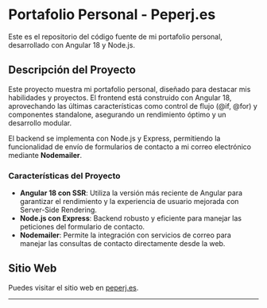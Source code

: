 # Portafolio Personal - Peperj.es

Este es el repositorio del código fuente de mi portafolio personal, desarrollado con Angular 18 y Node.js.

## Descripción del Proyecto

Este proyecto muestra mi portafolio personal, diseñado para destacar mis habilidades y proyectos. El frontend está construido con Angular 18, aprovechando las últimas características como control de flujo (@if, @for) y componentes standalone, asegurando un rendimiento óptimo y un desarrollo modular.

El backend se implementa con Node.js y Express, permitiendo la funcionalidad de envío de formularios de contacto a mi correo electrónico mediante **Nodemailer**.

### Características del Proyecto

- **Angular 18 con SSR**: Utiliza la versión más reciente de Angular para garantizar el rendimiento y la experiencia de usuario mejorada con Server-Side Rendering.
- **Node.js con Express**: Backend robusto y eficiente para manejar las peticiones del formulario de contacto.
- **Nodemailer**: Permite la integración con servicios de correo para manejar las consultas de contacto directamente desde la web.

## Sitio Web

Puedes visitar el sitio web en [peperj.es](https://peperj.es).

---
